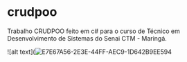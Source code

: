 # crudpoo
Trabalho CRUDPOO feito em c# para o curso de Técnico em Desenvolvimento de Sistemas do Senai CTM - Maringá.

![alt text](![E7E67A56-2E3E-44FF-AEC9-1D642B9EE594](https://user-images.githubusercontent.com/84077567/131595843-013e6782-bcab-4fe6-a1db-4cd94413ac25.png)
